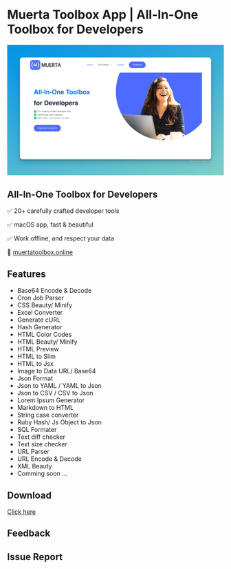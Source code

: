 # Muerta Toolbox App | All-In-One Toolbox for Developers

<p align="center">
  <a href="https://muertatoolbox.online/"><img src="images/Muerta.png?raw=true" alt="Muerta Toolbox App | All-In-One Toolbox for Developers"></a>
</p>

## All-In-One Toolbox for Developers
✅ 20+ carefully crafted developer tools

✅ macOS app, fast & beautiful

✅ Work offline, and respect your data

🎯 [muertatoolbox.online](https://muertatoolbox.online/)

## Features

- Base64 Encode & Decode
- Cron Job Parser
- CSS Beauty/ Minify
- Excel Converter
- Generate cURL
- Hash Generator
- HTML Color Codes
- HTML Beauty/ Minify
- HTML Preview
- HTML to Slim
- HTML to Jsx
- Image to Data URL/ Base64
- Json Format
- Json to YAML / YAML to Json
- Json to CSV / CSV to Json
- Lorem Ipsum Generator
- Markdown to HTML
- String case converter
- Ruby Hash/ Js Object to Json
- SQL Formater
- Text diff checker
- Text size checker
- URL Parser
- URL Encode & Decode
- XML Beauty
- Comming soon ...

## Download

[Click here](https://muertatoolbox.online/download/)

## Feedback

## Issue Report
